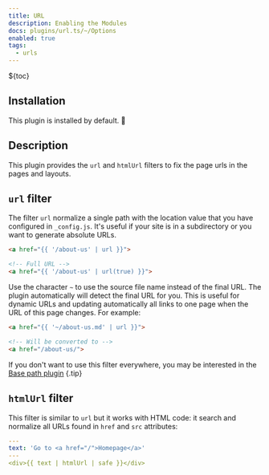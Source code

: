 ```yaml
---
title: URL
description: Enabling the Modules
docs: plugins/url.ts/~/Options
enabled: true
tags:
  - urls
---
```


${toc}

## Installation

This plugin is installed by default. 🎉

## Description

This plugin provides the `url` and `htmlUrl` filters to fix the page urls in the
pages and layouts.

## `url` filter

The filter `url` normalize a single path with the location value that you have
configured in `_config.js`. It's useful if your site is in a subdirectory or you
want to generate absolute URLs.

```html
<a href="{{ '/about-us' | url }}">

<!-- Full URL -->
<a href="{{ '/about-us' | url(true) }}">
```

Use the character `~` to use the source file name instead of the final URL. The
plugin automatically will detect the final URL for you. This is useful for
dynamic URLs and updating automatically all links to one page when the URL of
this page changes. For example:

```html
<a href="{{ '~/about-us.md' | url }}">

<!-- Will be converted to -->
<a href="/about-us/">
```

If you don't want to use this filter everywhere, you may be interested in the
[Base path plugin](./base_path.md) {.tip}

## `htmlUrl` filter

This filter is similar to `url` but it works with HTML code: it search and
normalize all URLs found in `href` and `src` attributes:

```yml
---
text: 'Go to <a href="/">Homepage</a>'
---
<div>{{ text | htmlUrl | safe }}</div>
```
